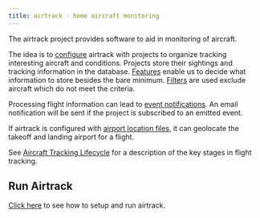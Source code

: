 ```yaml
---
title: airtrack - home aircraft monitoring
---
```


The airtrack project provides software to aid in monitoring of aircraft.

The idea is to [configure](configuration.html) airtrack with projects to
organize tracking interesting aircraft and conditions. Projects store their
sightings and tracking information in the database. [Features](project-features.html)
enable us to decide what information to store besides the bare minimum. [Filters](project-filter.html)
are used exclude aircraft which do not meet the criteria.

Processing flight information can lead to [event notifications](project-event-notifications.html). An email notification will be sent if the project is subscribed to an emitted event.

If airtrack is configured with [airport location files](airport-locations.html), it
can geolocate the takeoff and landing airport for a flight.

See [Aircraft Tracking Lifecycle](tracking-lifecycle.html) for a description of the
key stages in flight tracking.

## Run Airtrack

[Click here](./running-airtrack.html) to see how to setup and run airtrack.